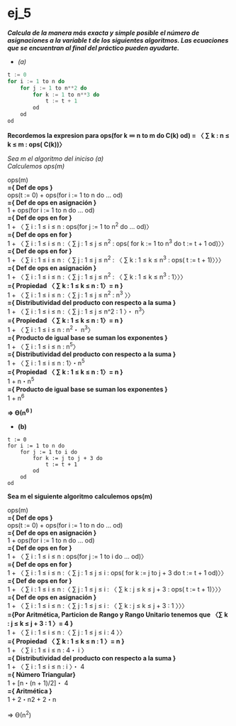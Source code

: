 # ej_5

***Calcula de la manera más exacta y simple posible el número de asignaciones a la variable t de los siguientes algoritmos. Las ecuaciones que se encuentran al final del práctico pueden ayudarte.***

- *(a)*

```C
t := 0
for i := 1 to n do
	for j := 1 to n**2 do
		for k := 1 to n**3 do
			t := t + 1
		od
	od
od
```

**Recordemos la expresion para ops(for k ≔ n to m do C(k) od)  = 〈 ∑ k :  n ≤ k ≤ m : ops( C(k))〉**

*Sea m el algoritmo del iniciso (a)*  
*Calculemos ops(m)*

ops(m)  
**={ Def de ops }**  
ops(t := 0) + ops(for i := 1 to n do … od)  
**={ Def de ops en asignación }**  
1 + ops(for i := 1 to n do … od)  
**={ Def de ops en for }**  
1 + 〈 ∑ i :  1 ≤ i ≤ n : ops(for j := 1 to n<sup>2</sup> do … od)〉  
**={ Def de ops en for }**  
1 + 〈 ∑ i :  1 ≤ i ≤ n :〈 ∑ j :  1 ≤ j ≤ n<sup>2</sup> : ops( for k := 1 to n<sup>3</sup> do t := t + 1 od)〉〉  
**={ Def de ops en for }**  
1 + 〈 ∑ i :  1 ≤ i ≤ n :〈 ∑ j :  1 ≤ j ≤ n<sup>2</sup> : 〈 ∑ k :  1 ≤ k ≤ n<sup>3</sup> : ops( t := t + 1)〉〉〉  
**={ Def	de ops en asignación }**  
1 + 〈 ∑ i :  1 ≤ i ≤ n :〈 ∑ j :  1 ≤ j ≤ n<sup>2</sup> : 〈 ∑ k :  1 ≤ k ≤ n<sup>3</sup> : 1〉〉〉  
**={ Propiedad 〈 ∑ k :  1 ≤ k ≤ n : 1〉= n }**  
1 + 〈 ∑ i :  1 ≤ i ≤ n :〈 ∑ j :  1 ≤ j ≤ n<sup>2</sup> : n<sup>3</sup> 〉〉  
**={ Distributividad del producto con respecto a la suma }**  
1 + 〈 ∑ i :  1 ≤ i ≤ n :〈 ∑ j :  1 ≤ j ≤ n^2 : 1 〉・ n<sup>3</sup>〉  
**={ Propiedad 〈 ∑ k :  1 ≤ k ≤ n : 1〉= n }**  
1 + 〈 ∑ i :  1 ≤ i ≤ n : n<sup>2</sup>・ n<sup>3</sup>〉  
**={ Producto de igual base se suman los exponentes }**  
1 + 〈 ∑ i :  1 ≤ i ≤ n : n<sup>5</sup>〉  
**={ Distributividad del producto con respecto a la suma }**  
1 + 〈 ∑ i :  1 ≤ i ≤ n : 1〉・n<sup>5</sup>  
**={ Propiedad 〈 ∑ k :  1 ≤ k ≤ n : 1〉= n }**  
1 + n・n<sup>5</sup>  
**={ Producto de igual base se suman los exponentes }**  
1 + n<sup>6</sup>  

**⇒ Ө(n<sup>6</sub> )**



- **(b)**  
```
t := 0
for i := 1 to n do
	for j := 1 to i do
		for k := j to j + 3 do
			t := t + 1
		od
	od
od
```

**Sea m el siguiente algoritmo**
**calculemos ops(m)**

ops(m)  
**={ Def	de ops }**  
ops(t := 0) + ops(for i := 1 to n do … od)  
**={ Def	de ops en asignación }**  
1 + ops(for i := 1 to n do … od)  
**={ Def de ops en for }**  
1 + 〈 ∑ i :  1 ≤ i ≤ n : ops(for j := 1 to i do … od)〉  
**={ Def de ops en for }**  
1 + 〈 ∑ i :  1 ≤ i ≤ n :〈 ∑ j :  1 ≤ j ≤ i : ops( for k := j to j + 3 do t := t + 1 od)〉〉  
**={ Def de ops en for }**  
1 + 〈 ∑ i :  1 ≤ i ≤ n :〈 ∑ j :  1 ≤ j ≤ i : 〈 ∑ k :  j ≤ k ≤ j + 3 : ops( t := t + 1)〉〉〉  
**={ Def	de ops en asignación }**  
1 + 〈 ∑ i :  1 ≤ i ≤ n :〈 ∑ j :  1 ≤ j ≤ i : 〈 ∑ k :  j ≤ k ≤ j + 3 :  1 〉〉〉  
**={Por Aritmética, Particion de  Rango y Rango Unitario tenemos que  〈∑ k :  j ≤ k ≤ j + 3 :  1 〉=  4 }**  
1 + 〈 ∑ i :  1 ≤ i ≤ n :〈 ∑ j :  1 ≤ j ≤ i :  4 〉〉  
**={ Propiedad 〈 ∑ k :  1 ≤ k ≤ n :  1 〉= n }**  
1 + 〈 ∑ i :  1 ≤ i ≤ n :  4・ i 〉  
**={ Distributividad del producto con respecto a la suma }**  
1 + 〈 ∑ i :  1 ≤ i ≤ n : i 〉・ 4  
**={ Número Triangular}**  
1 + [n・(n + 1)/2]・ 4  
**={ Aritmética }**  
1 + 2・n2 +  2・n  

⇒ Ө(n<sup>2</sup>)
